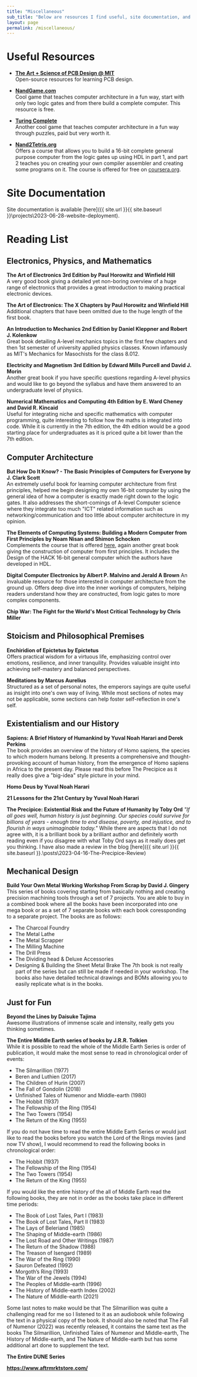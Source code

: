 ```yaml
---
title: "Miscellaneous"
sub_title: "Below are resources I find useful, site documentation, and my reading list. Items below have been explicitly read/used by me."
layout: page
permalink: /miscellaneous/
---
```

# Useful Resources
- **[The Art + Science of PCB Design @ MIT](https://pcb.mit.edu/)**  
Open-source resources for learning PCB design.

- **[NandGame.com](https://nandgame.com/)**  
Cool game that teaches computer architecture in a fun way, start with only two logic gates and from there build a complete computer. This resource is free.
- **[Turing Complete](https://store.steampowered.com/app/1444480/Turing_Complete/)**  
Another cool game that teaches computer architecture in a fun way through puzzles, paid but very worth it.
- **[Nand2Tetris.org](https://www.nand2tetris.org/)**  
Offers a course that allows you to build a 16-bit complete general purpose computer from the logic gates up using HDL in part 1, and part 2 teaches you on creating your own compiler assembler and creating some programs on it. The course is offered for free on [coursera.org](https://www.coursera.org/).

# Site Documentation
Site documentation is available [here]({{ site.url }}{{ site.baseurl }}\projects\2023-06-28-website-deployment).

# Reading List
## Electronics, Physics, and Mathematics
**The Art of Electronics 3rd Edition by Paul Horowitz and Winfield Hill**  
A very good book giving a detailed yet non-boring overview of a huge range of electronics that provides a great introduction to making practical electronic devices.

**The Art of Electronics: The X Chapters by Paul Horowitz and Winfield Hill**  
Additional chapters that have been omitted due to the huge length of the first book.

**An Introduction to Mechanics 2nd Edition by Daniel Kleppner and Robert J. Kolenkow**  
Great book detailing A-level mechanics topics in the first few chapters and then 1st semester of university applied physics classes. Known infamously as MIT's Mechanics for Masochists for the class 8.012.

**Electricity and Magnetism 3rd Edition by Edward Mills Purcell and David J. Morin**  
Another great book if you have specific questions regarding A-level physics and would like to go beyond the syllabus and have them answered to an undergraduate level of physics.

**Numerical Mathematics and Computing 4th Edition by  E. Ward Cheney and David R. Kincaid**  
Useful for integrating niche and specific mathematics with computer programming, quite interesting to follow how the maths is integrated into code. While it is currently in the 7th edition, the 4th edition would be a good starting place for undergraduates as it is priced quite a bit lower than the 7th edition.

## Computer Architecture
**But How Do It Know? - The Basic Principles of Computers for Everyone by J. Clark Scott**  
An extremely useful book for learning computer architecture from first principles, helped me begin designing my own 16-bit computer by using the general idea of how a computer is exactly made right down to the logic gates. It also addresses the short-comings of A-level Computer science where they integrate too much "ICT" related information such as networking/communication and too little about computer architecture in my opinion.

**The Elements of Computing Systems: Building a Modern Computer from First Principles by Noam Nisan and Shimon Schocken**  
Complements the course that is offered [here](https://www.nand2tetris.org/), again another great book giving the construction of computer from first principles. It includes the Design of the HACK 16-bit general computer which the authors have developed in HDL.

**Digital Computer Electronics by Albert P. Malvino and Jerald A Brown**
An invaluable resource for those interested in computer architecture from the ground up. Offers deep dive into the inner workings of computers, helping readers understand how they are constructed, from logic gates to more complex components. 

**Chip War: The Fight for the World's Most Critical Technology by Chris Miller**

## Stoicism and Philosophical Premises    
**Enchiridion of Epictetus by Epictetus**  
Offers practical wisdom for a virtuous life, emphasizing control over emotions, resilience, and inner tranquility. Provides valuable insight into achieving self-mastery and balanced perspectives.

**Meditations by Marcus Aurelius**  
Structured as a set of personal notes, the emperors sayings are quite useful as insight into one's own way of living. While most sections of notes may not be applicable, some sections can help foster self-reflection in one's self.

## Existentialism and our History
**Sapiens: A Brief History of Humankind by Yuval Noah Harari and Derek Perkins**   
The book provides an overview of the history of Homo sapiens, the species to which modern humans belong. It presents a comprehensive and thought-provoking account of human history, from the emergence of Homo sapiens in Africa to the present day. Please read this before The Precipice as it really does give a "big-idea" style picture in your mind.

**Homo Deus by Yuval Noah Harari**  

**21 Lessons for the 21st Century by Yuval Noah Harari**  

**The Precipice: Existential Risk and the Future of Humanity by Toby Ord**
*"If all goes well, human history is just beginning. Our species could survive for billions of years - enough time to end disease, poverty, and injustice, and to flourish in ways unimaginable today."* While there are aspects that I do not agree with, it is a brilliant book by a brilliant author and definitely worth reading even if you disagree with what Toby Ord says as it really does get you thinking. I have also made a review in the blog [here]({{ site.url }}{{ site.baseurl }}.\posts\2023-04-16-The-Precipice-Review)

## Mechanical Design
**Build Your Own Metal Working Workshop From Scrap by David J. Gingery**  
This series of books covering starting from basically nothing and creating precision machining tools through a set of 7 projects. You are able to buy in a combined book where all the books have been incorporated into one mega book or as a set of 7 separate books with each book coressponding to a separate project. The books are as follows:
- The Charcoal Foundry
- The Metal Lathe
- The Metal Scrapper
- The Milling Machine
- The Drill Press
- The Dividing head & Deluxe Accessories
- Designing & Building the Sheet Metal Brake
The 7th book is not really part of the series but can still be made if needed in your workshop. The books also have detailed technical drawings and BOMs allowing you to easily replicate what is in the books.

## Just for Fun
**Beyond the Lines by Daisuke Tajima**  
Awesome illustrations of immense scale and intensity, really gets you thinking sometimes.

**The Entire Middle Earth series of books by J.R.R. Tolkien**  
While it is possible to read the whole of the Middle Earth Series is order of publication, it would make the most sense to read in chronological order of events:
- The Silmarillion (1977)
- Beren and Luthien (2017)
- The Children of Hurin (2007)
- The Fall of Gondolin (2018)
- Unfinished Tales of Numenor and Middle-earth (1980)
- The Hobbit (1937)
- The Fellowship of the Ring (1954)
- The Two Towers (1954)
- The Return of the King (1955)

If you do not have time to read the entire Middle Earth Series or would just like to read the books before you watch the Lord of the Rings movies (and now TV show), I would recommend to read the following books in chronological order:
- The Hobbit (1937)
- The Fellowship of the Ring (1954)
- The Two Towers (1954)
- The Return of the King (1955)

If you would like the entire history of the all of Middle Earth read the following books, they are not in order as the books take place in different time periods:
- The Book of Lost Tales, Part I (1983)
- The Book of Lost Tales, Part II (1983)
- The Lays of Beleriand (1985)
- The Shaping of Middle-earth (1986)
- The Lost Road and Other Writings (1987)
- The Return of the Shadow (1988)
- The Treason of Isengard (1989)
- The War of the Ring (1990)
- Sauron Defeated (1992)
- Morgoth’s Ring (1993)
- The War of the Jewels (1994)
- The Peoples of Middle-earth (1996)
- The History of Middle-earth Index (2002)
- The Nature of Middle-earth (2021)

Some last notes to make would be that The Silmarillion was quite a challenging read for me so I listened to it as an audiobook while following the text in a physical copy of the book. It should also be noted that The Fall of Numenor (2022) was recently released, it contains the same text as the books The Silmarillion, Unfinished Tales of Numenor and Middle-earth, The History of Middle-earth, and The Nature of Middle-earth but has some additional art done to supplement the text.

**The Entire DUNE Series**

**https://www.aftrmrktstore.com/**
